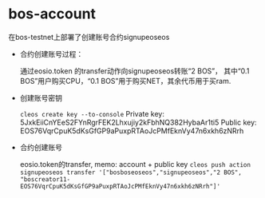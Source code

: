 # bos-account

在bos-testnet上部署了创建账号合约signupeoseos

+ 合约创建账号过程：

    通过eosio.token 的transfer动作向signupeoseos转账“2 BOS”，
    其中“0.1 BOS”用户购买CPU，“0.1 BOS”用于购买NET，其余代币用于买ram.
    
+ 创建账号密钥

   `cleos create key --to-console`
   Private key: 5JxkEiiCnYEeS2FYnRgrFEK2Lhxujiy2kFbhNQ382HybaAr1ti5
   Public key: EOS76VqrCpuK5dKsGfGP9aPuxpRTAoJcPMfEknVy47n6xkh6zNRrh
   
+ 合约创建账号

  eosio.token的transfer, memo: account + public key
  `cleos push action signupeoseos transfer '["bosboseoseos","signupeoseos","2 BOS", "boscreator11-    EOS76VqrCpuK5dKsGfGP9aPuxpRTAoJcPMfEknVy47n6xkh6zNRrh"]'`


